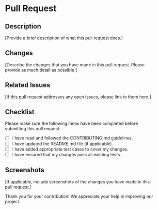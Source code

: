# Pull Request

## Description

[Provide a brief description of what this pull request does.]

## Changes

[Describe the changes that you have made in this pull request. Please provide as much detail as possible.]

## Related Issues

[If this pull request addresses any open issues, please link to them here.]

## Checklist

Please make sure the following items have been completed before submitting this pull request:

* [ ] I have read and followed the CONTRIBUTING.md guidelines.
* [ ] I have updated the README.md file (if applicable).
* [ ] I have added appropriate test cases to cover my changes.
* [ ] I have ensured that my changes pass all existing tests.

## Screenshots

[If applicable, include screenshots of the changes you have made in this pull request.]

Thank you for your contribution! We appreciate your help in improving our project.
